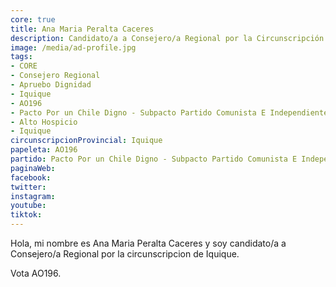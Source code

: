 ```yaml
---
core: true
title: Ana Maria Peralta Caceres
description: Candidato/a a Consejero/a Regional por la Circunscripción de Iquique
image: /media/ad-profile.jpg
tags:
- CORE
- Consejero Regional
- Apruebo Dignidad
- Iquique
- AO196
- Pacto Por un Chile Digno - Subpacto Partido Comunista E Independientes - Partido Comunista De Chile
- Alto Hospicio
- Iquique
circunscripcionProvincial: Iquique
papeleta: AO196
partido: Pacto Por un Chile Digno - Subpacto Partido Comunista E Independientes - Partido Comunista De Chile
paginaWeb:
facebook:
twitter:
instagram:
youtube:
tiktok:
---
```

Hola, mi nombre es Ana Maria Peralta Caceres y soy candidato/a a Consejero/a Regional por la circunscripcion de Iquique.

Vota AO196.